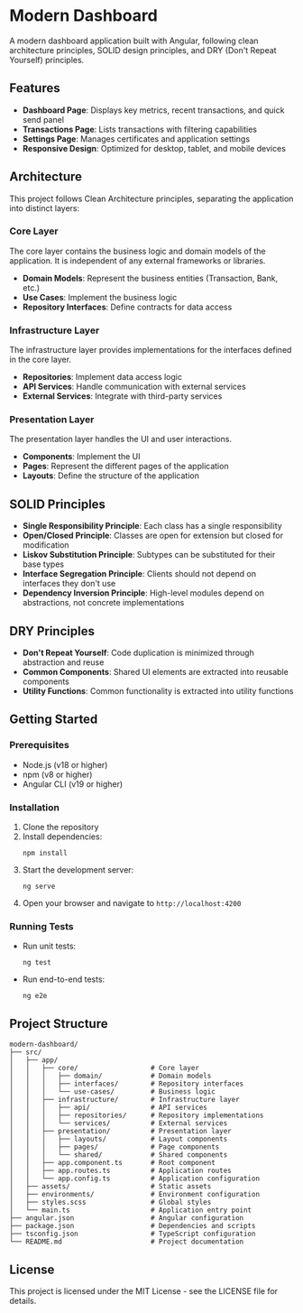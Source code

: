 # Modern Dashboard

A modern dashboard application built with Angular, following clean architecture principles, SOLID design principles, and DRY (Don't Repeat Yourself) principles.

## Features

- **Dashboard Page**: Displays key metrics, recent transactions, and quick send panel
- **Transactions Page**: Lists transactions with filtering capabilities
- **Settings Page**: Manages certificates and application settings
- **Responsive Design**: Optimized for desktop, tablet, and mobile devices

## Architecture

This project follows Clean Architecture principles, separating the application into distinct layers:

### Core Layer

The core layer contains the business logic and domain models of the application. It is independent of any external frameworks or libraries.

- **Domain Models**: Represent the business entities (Transaction, Bank, etc.)
- **Use Cases**: Implement the business logic
- **Repository Interfaces**: Define contracts for data access

### Infrastructure Layer

The infrastructure layer provides implementations for the interfaces defined in the core layer.

- **Repositories**: Implement data access logic
- **API Services**: Handle communication with external services
- **External Services**: Integrate with third-party services

### Presentation Layer

The presentation layer handles the UI and user interactions.

- **Components**: Implement the UI
- **Pages**: Represent the different pages of the application
- **Layouts**: Define the structure of the application

## SOLID Principles

- **Single Responsibility Principle**: Each class has a single responsibility
- **Open/Closed Principle**: Classes are open for extension but closed for modification
- **Liskov Substitution Principle**: Subtypes can be substituted for their base types
- **Interface Segregation Principle**: Clients should not depend on interfaces they don't use
- **Dependency Inversion Principle**: High-level modules depend on abstractions, not concrete implementations

## DRY Principles

- **Don't Repeat Yourself**: Code duplication is minimized through abstraction and reuse
- **Common Components**: Shared UI elements are extracted into reusable components
- **Utility Functions**: Common functionality is extracted into utility functions

## Getting Started

### Prerequisites

- Node.js (v18 or higher)
- npm (v8 or higher)
- Angular CLI (v19 or higher)

### Installation

1. Clone the repository
2. Install dependencies:
   ```
   npm install
   ```
3. Start the development server:
   ```
   ng serve
   ```
4. Open your browser and navigate to `http://localhost:4200`

### Running Tests

- Run unit tests:
  ```
  ng test
  ```
- Run end-to-end tests:
  ```
  ng e2e
  ```

## Project Structure

```
modern-dashboard/
├── src/
│   ├── app/
│   │   ├── core/                  # Core layer
│   │   │   ├── domain/            # Domain models
│   │   │   ├── interfaces/        # Repository interfaces
│   │   │   └── use-cases/         # Business logic
│   │   ├── infrastructure/        # Infrastructure layer
│   │   │   ├── api/               # API services
│   │   │   ├── repositories/      # Repository implementations
│   │   │   └── services/          # External services
│   │   ├── presentation/          # Presentation layer
│   │   │   ├── layouts/           # Layout components
│   │   │   ├── pages/             # Page components
│   │   │   └── shared/            # Shared components
│   │   ├── app.component.ts       # Root component
│   │   ├── app.routes.ts          # Application routes
│   │   └── app.config.ts          # Application configuration
│   ├── assets/                    # Static assets
│   ├── environments/              # Environment configuration
│   ├── styles.scss                # Global styles
│   └── main.ts                    # Application entry point
├── angular.json                   # Angular configuration
├── package.json                   # Dependencies and scripts
├── tsconfig.json                  # TypeScript configuration
└── README.md                      # Project documentation
```

## License

This project is licensed under the MIT License - see the LICENSE file for details.
